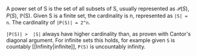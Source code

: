 A  power set of S is the set of all subsets of S, usually represented as 𝒫(_S_), _P_(_S_), ℙ(S). Given S is a finite set, the cardinality is n, represented as `|S| = n`.  The cardinality of `|P(S)| = 2^n`. 

`|P(S)| >  |S|` always have higher cardinality than, as proven with Cantor's diagonal argument. For infinite sets this holds, for example given `S` is countably [[Infinity|infinite]],  `P(S)` is uncountably infinity.